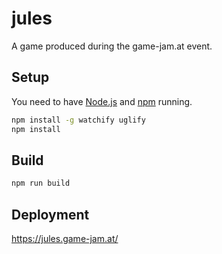 # jules
A game produced during the game-jam.at event.

## Setup

You need to have [Node.js](http://nodejs.org/) and [npm](https://www.npmjs.com/)
running.

```bash
npm install -g watchify uglify
npm install
```

## Build

```bash
npm run build
```

## Deployment

https://jules.game-jam.at/
